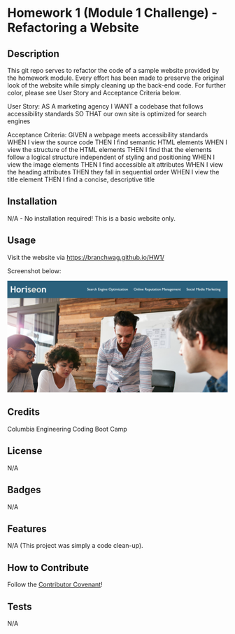 # Homework 1 (Module 1 Challenge) - Refactoring a Website 

## Description

This git repo serves to refactor the code of a sample website provided by the homework module. Every effort has been made to preserve the original look of the website while simply cleaning up the back-end code. For further color, please see User Story and Acceptance Criteria below.

User Story:
AS A marketing agency
I WANT a codebase that follows accessibility standards
SO THAT our own site is optimized for search engines

Acceptance Criteria:
GIVEN a webpage meets accessibility standards
WHEN I view the source code
THEN I find semantic HTML elements
WHEN I view the structure of the HTML elements
THEN I find that the elements follow a logical structure independent of styling and positioning
WHEN I view the image elements
THEN I find accessible alt attributes
WHEN I view the heading attributes
THEN they fall in sequential order
WHEN I view the title element
THEN I find a concise, descriptive title

## Installation

N/A - No installation required! This is a basic website only. 

## Usage

Visit the website via https://branchwag.github.io/HW1/

Screenshot below:

![Screenshot](assets/images/Screenshot.png)

## Credits

Columbia Engineering Coding Boot Camp

## License

N/A

## Badges

N/A

## Features

N/A (This project was simply a code clean-up).

## How to Contribute

Follow the [Contributor Covenant](https://www.contributor-covenant.org/)!

## Tests

N/A
